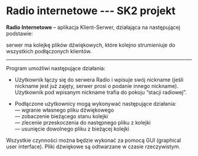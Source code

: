 # Radio internetowe --- SK2 projekt
**Radio Internetowe** – aplikacja Klient-Serwer, działająca na następującej podstawie:

serwer ma kolejkę plików dźwiękowych, które kolejno strumieniuje do wszystkich podłączonych klientów.

---
Program umożliwi następujące działania:

  

-   Użytkownik łączy się do serwera Radio i wpisuje swój nickname (jeśli nickname jest już zajęty, serwer prosi o podanie innego nickname).
    Użytkownik pod wpisanym nickname trafia do pokoju “stacji radiowej”.
   
    
-   Podłączone użytkownicy mogą wykonywać następujące działania:     
    — wgranie własnego pliku dźwiękowego     
    — zobaczenie bieżącego stanu kolejki                                     
    — zlecenie przeskoczenia do następnego pliku z kolejki        
    — usunięcie dowolnego pliku z bieżącej kolejki        

Wszystkie czynności można będzie wykonać za pomocą GUI (graphical user interface). Pliki dźwiękowe są odtwarzane w czasie rzeczywistym.
